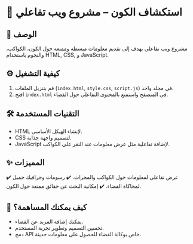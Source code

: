 # 🌌 استكشاف الكون – مشروع ويب تفاعلي

## 📖 الوصف
مشروع ويب تفاعلي يهدف إلى تقديم معلومات مبسطة وممتعة حول الكون، الكواكب، والنجوم باستخدام HTML, CSS, و JavaScript.

## ⚙️ كيفية التشغيل
1. قم بتنزيل الملفات (`index.html`, `style.css`, `script.js`) في مجلد واحد.
2. افتح `index.html` في المتصفح واستمتع بالمحتوى التفاعلي حول الفضاء.

## 🛠️ التقنيات المستخدمة
- HTML لإنشاء الهيكل الأساسي.
- CSS لتصميم واجهة جذابة.
- JavaScript لإضافة تفاعلية مثل عرض معلومات عند النقر على الكواكب.

## ✨ المميزات
✔️ عرض تفاعلي لمعلومات حول الكواكب والمجرات.
✔️ رسومات وجرافيك جميل لمحاكاة الفضاء.
✔️ إمكانية البحث عن حقائق ممتعة حول الكون.

## 🌠 كيف يمكنك المساهمة؟
- يمكنك إضافة المزيد عن الفضاء.
- تحسين التصميم وتطوير تجربة المستخدم.
- دمج API خاص بوكالة الفضاء للحصول على معلومات حديثة.

